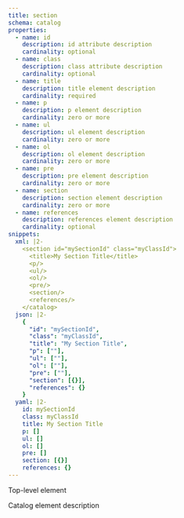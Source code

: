 ```yaml
---
title: section
schema: catalog
properties:
  - name: id
    description: id attribute description
    cardinality: optional
  - name: class
    description: class attribute description
    cardinality: optional
  - name: title
    description: title element description
    cardinality: required
  - name: p
    description: p element description
    cardinality: zero or more
  - name: ul
    description: ul element description
    cardinality: zero or more
  - name: ol
    description: ol element description
    cardinality: zero or more
  - name: pre
    description: pre element description
    cardinality: zero or more
  - name: section
    description: section element description
    cardinality: zero or more
  - name: references
    description: references element description
    cardinality: optional
snippets:
  xml: |2-
    <section id="mySectionId" class="myClassId">
      <title>My Section Title</title>
      <p/>
      <ul/>
      <ol/>
      <pre/>
      <section/>
      <references/>
    </catalog>
  json: |2-
    {
      "id": "mySectionId",
      "class": "myClassId",
      "title": "My Section Title",
      "p": [""],
      "ul": [""],
      "ol": [""],
      "pre": [""],
      "section": [{}],
      "references": {}
    }
  yaml: |2-
    id: mySectionId
    class: myClassId
    title: My Section Title
    p: []
    ul: []
    ol: []
    pre: []
    section: [{}]
    references: {}
---
```


Top-level element

Catalog element description

